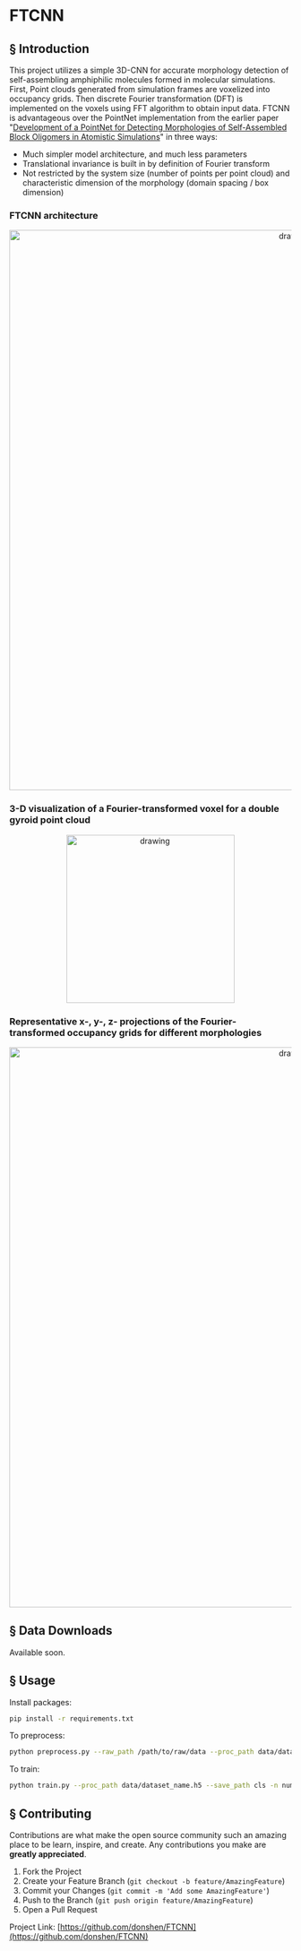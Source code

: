 # FTCNN

## § Introduction
This project utilizes a simple 3D-CNN for accurate morphology detection of self-assembling amphiphilic molecules formed in molecular simulations. First, Point clouds generated from simulation frames are voxelized into occupancy grids. Then discrete Fourier transformation (DFT) is implemented on the voxels using FFT algorithm to obtain input data. FTCNN is advantageous over the PointNet implementation from the earlier paper "[Development of a PointNet for Detecting Morphologies of Self-Assembled Block Oligomers in Atomistic Simulations](https://doi.org/10.1021/acs.jpcb.1c02389)" in three ways:
 - Much simpler model architecture, and much less parameters
 - Translational invariance is built in by definition of Fourier transform
 - Not restricted by the system size (number of points per point cloud) and characteristic dimension of the morphology (domain spacing / box dimension)
 
### FTCNN architecture
<p align="center">
<img src="images/FTCNN_scheme.png" alt="drawing" width="1000"/>
</p>

### 3-D visualization of a Fourier-transformed voxel for a double gyroid point cloud
<p align="center">
  <img src="images/FT_voxel_proj.png" alt="drawing" width="300"/>
</p>

### Representative x-, y-, z- projections of the Fourier-transformed occupancy grids for different morphologies
<p align="center">
<img src="images/FT_examples.png" alt="drawing" width="1000"/>
</p>

## § Data Downloads

Available soon.

## § Usage
Install packages:
  ```sh
  pip install -r requirements.txt 
  ```

To preprocess:

  ```sh
  python preprocess.py --raw_path /path/to/raw/data --proc_path data/dataset_name.h5 -r resolution 
  ```
To train:

  ```sh
  python train.py --proc_path data/dataset_name.h5 --save_path cls -n num_epochs -b batch_size
  ```
## § Contributing

Contributions are what make the open source community such an amazing place to be learn, inspire, and create. Any contributions you make are **greatly appreciated**.

1. Fork the Project
2. Create your Feature Branch (`git checkout -b feature/AmazingFeature`)
3. Commit your Changes (`git commit -m 'Add some AmazingFeature'`)
4. Push to the Branch (`git push origin feature/AmazingFeature`)
5. Open a Pull Request

Project Link: [https://github.com/donshen/FTCNN](https://github.com/donshen/FTCNN)

